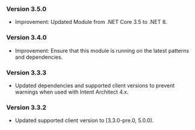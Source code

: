 ### Version 3.5.0

- Improvement: Updated Module from .NET Core 3.5 to .NET 8.

### Version 3.4.0

- Improvement: Ensure that this module is running on the latest patterns and dependencies.

### Version 3.3.3

- Updated dependencies and supported client versions to prevent warnings when used with Intent Architect 4.x.

### Version 3.3.2

- Updated supported client version to [3.3.0-pre.0, 5.0.0).
